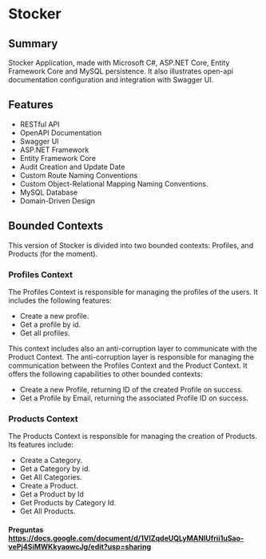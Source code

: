 # Stocker

## Summary
Stocker Application, made with Microsoft C#, ASP.NET Core, Entity Framework Core and MySQL persistence. It also illustrates open-api documentation configuration and integration with Swagger UI.

## Features
- RESTful API
- OpenAPI Documentation
- Swagger UI
- ASP.NET Framework
- Entity Framework Core
- Audit Creation and Update Date
- Custom Route Naming Conventions
- Custom Object-Relational Mapping Naming Conventions.
- MySQL Database
- Domain-Driven Design

## Bounded Contexts
This version of Stocker is divided into two bounded contexts: Profiles, and Products (for the moment).

### Profiles Context

The Profiles Context is responsible for managing the profiles of the users. It includes the following features:

- Create a new profile.
- Get a profile by id.
- Get all profiles.

This context includes also an anti-corruption layer to communicate with the Product Context. The anti-corruption layer is responsible for managing the communication between the Profiles Context and the Product Context. It offers the following capabilities to other bounded contexts:
- Create a new Profile, returning ID of the created Profile on success.
- Get a Profile by Email, returning the associated Profile ID on success.

### Products Context

The Products Context is responsible for managing the creation of Products. Its features include:

- Create a Category.
- Get a Category by id.
- Get All Categories.
- Create a Product.
- Get a Product by Id
- Get Products by Category Id.
- Get All Products.

#### Preguntas https://docs.google.com/document/d/1VlZqdeUQLyMANlUfrii1uSao-vePj4SiMWKkyaowcJg/edit?usp=sharing 